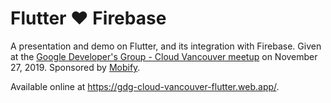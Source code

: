 # Flutter ❤️ Firebase

A presentation and demo on Flutter, and its integration with Firebase. Given at the [Google Developer's Group - Cloud Vancouver meetup](https://www.meetup.com/GDGCloudVancouver/events/266281818/) on November 27, 2019. Sponsored by [Mobify](https://www.mobify.com/).

Available online at https://gdg-cloud-vancouver-flutter.web.app/.
